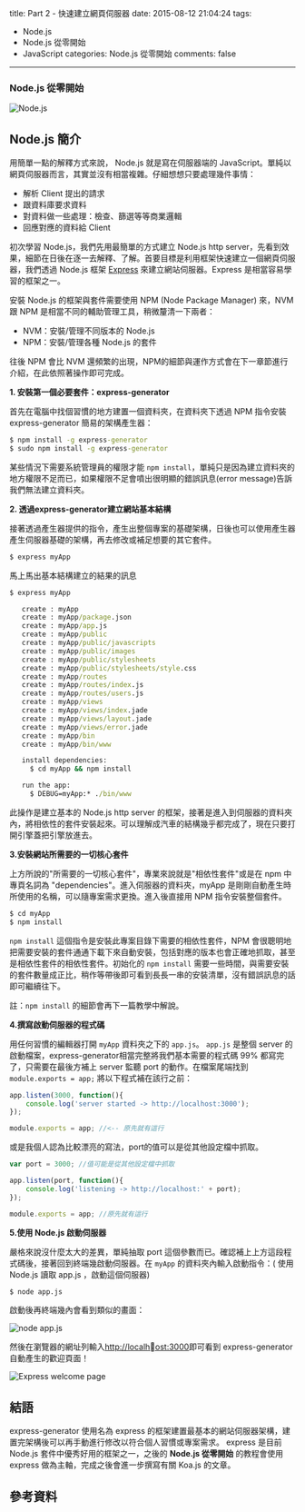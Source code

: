 title: Part 2 - 快速建立網頁伺服器
date: 2015-08-12 21:04:24
tags:
- Node.js
- Node.js 從零開始
- JavaScript
categories: Node.js 從零開始
comments: false
---

### Node.js 從零開始

![Node.js](http://lamb-mei.com/wp-content/uploads/2014/09/nodejs-1024x768-1.png)

## Node.js 簡介

用簡單一點的解釋方式來說， Node.js 就是寫在伺服器端的 JavaScript。單純以網頁伺服器而言，其實並沒有相當複雜。仔細想想只要處理幾件事情：

* 解析 Client 提出的請求
* 跟資料庫要求資料
* 對資料做一些處理：檢查、篩選等等商業邏輯
* 回應對應的資料給 Client

初次學習 Node.js，我們先用最簡單的方式建立 Node.js http server，先看到效果，細節在日後在逐一去解釋、了解。首要目標是利用框架快速建立一個網頁伺服器，我們透過 Node.js 框架 [Express](http://expressjs.com) 來建立網站伺服器。Express 是相當容易學習的框架之一。

安裝 Node.js 的框架與套件需要使用 NPM (Node Package Manager) 來，NVM 跟 NPM 是相當不同的輔助管理工具，稍微釐清一下兩者：

* NVM：安裝/管理不同版本的 Node.js
* NPM：安裝/管理各種 Node.js 的套件

往後 NPM 會比 NVM 還頻繁的出現，NPM的細節與運作方式會在下一章節進行介紹，在此依照著操作即可完成。

**1. 安裝第一個必要套件：express-generator**

首先在電腦中找個習慣的地方建置一個資料夾，在資料夾下透過 NPM 指令安裝 express-generator 簡易的架構產生器：
``` bat
$ npm install -g express-generator
$ sudo npm install -g express-generator
```

某些情況下需要系統管理員的權限才能 `npm install`，單純只是因為建立資料夾的地方權限不足而已，如果權限不足會噴出很明顯的錯誤訊息(error message)告訴我們無法建立資料夾。

**2. 透過express-generator建立網站基本結構**

接著透過產生器提供的指令，產生出整個專案的基礎架構，日後也可以使用產生器產生伺服器基礎的架構，再去修改或補足想要的其它套件。
``` bat
$ express myApp
```

馬上馬出基本結構建立的結果的訊息
```bat
$ express myApp

   create : myApp
   create : myApp/package.json
   create : myApp/app.js
   create : myApp/public
   create : myApp/public/javascripts
   create : myApp/public/images
   create : myApp/public/stylesheets
   create : myApp/public/stylesheets/style.css
   create : myApp/routes
   create : myApp/routes/index.js
   create : myApp/routes/users.js
   create : myApp/views
   create : myApp/views/index.jade
   create : myApp/views/layout.jade
   create : myApp/views/error.jade
   create : myApp/bin
   create : myApp/bin/www

   install dependencies:
     $ cd myApp && npm install

   run the app:
     $ DEBUG=myApp:* ./bin/www
```

此操作是建立基本的 Node.js http server 的框架，接著是進入到伺服器的資料夾內，將相依性的套件安裝起來。可以理解成汽車的結構幾乎都完成了，現在只要打開引擎蓋把引擎放進去。

**3.安裝網站所需要的一切核心套件**

上方所說的"所需要的一切核心套件"，專業來說就是"相依性套件"或是在 npm 中專頁名詞為 "dependencies"。進入伺服器的資料夾，myApp 是剛剛自動產生時所使用的名稱，可以隨專案需求更換。進入後直接用 NPM 指令安裝整個套件。
``` bat
$ cd myApp
$ npm install
```

`npm install` 這個指令是安裝此專案目錄下需要的相依性套件，NPM 會很聰明地把需要安裝的套件通通下載下來自動安裝，包括對應的版本也會正確地抓取，甚至是相依性套件的相依性套件。初始化的 `npm install` 需要一些時間，與需要安裝的套件數量成正比，稍作等帶後即可看到長長一串的安裝清單，沒有錯誤訊息的話即可繼續往下。

註：`npm install` 的細節會再下一篇教學中解說。

**4.撰寫啟動伺服器的程式碼**

用任何習慣的編輯器打開 `myApp` 資料夾之下的 `app.js`。 `app.js` 是整個 server 的啟動檔案，express-generator相當完整將我們基本需要的程式碼 99% 都寫完了，只需要在最後方補上 server 監聽 port 的動作。在檔案尾端找到 `module.exports = app;` 將以下程式補在該行之前：
``` js
app.listen(3000, function(){
    console.log('server started -> http://localhost:3000');
});

module.exports = app; //<-- 原先就有這行
```

或是我個人認為比較漂亮的寫法，port的值可以是從其他設定檔中抓取。
``` js
var port = 3000; //值可能是從其他設定檔中抓取

app.listen(port, function(){
    console.log('listening -> http://localhost:' + port);
});

module.exports = app; //原先就有這行
```

**5.使用 Node.js 啟動伺服器**

嚴格來說沒什麼太大的差異，單純抽取 port 這個參數而已。確認補上上方這段程式碼後，接著回到終端幾啟動伺服器。在 `myApp` 的資料夾內輸入啟動指令：( 使用 Node.js 讀取 app.js ，啟動這個伺服器)
``` bat
$ node app.js
```

啟動後再終端幾內會看到類似的畫面：

![node app.js](http://polarbearandrew.github.io/blog/img/node_1.png)

然後在瀏覽器的網址列輸入[http://localhost:3000](http://localhost:3000)即可看到 express-generator 自動產生的歡迎頁面！

![Express welcome page](http://polarbearandrew.github.io/blog/img/node_2.png)

## 結語

express-generator 使用名為 express 的框架建置最基本的網站伺服器架構，建置完架構後可以再手動進行修改以符合個人習慣或專案需求。 express 是目前 Node.js 套件中優秀好用的框架之一，之後的 **Node.js 從零開始** 的教程會使用 express 做為主軸，完成之後會進一步撰寫有關 Koa.js 的文章。


## 參考資料
